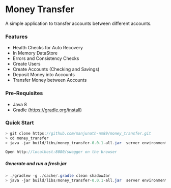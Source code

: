 # Money Transfer

A simple application to transfer accounts between different accounts.

### Features
* Health Checks for Auto Recovery
* In Memory DataStore
* Errors and Consistency Checks
* Create Users
* Create Accounts (Checking and Savings)
* Deposit Money into Accounts
* Transfer Money between Accounts

### Pre-Requisites
* Java 8
* Gradle (https://gradle.org/install)

### Quick Start
```java
> git clone https://github.com/manjunath-nm89/money_transfer.git
> cd money_transfer
> java -jar build/libs/money_transfer-0.0.1-all.jar  server environments/money_transfer-dev.yml

Open http://localhost:8080/swagger on the browser
```

##### Generate and run a fresh jar
```java
> ./gradlew -g ./cache/.gradle clean shadowJar 
> java -jar build/libs/money_transfer-0.0.1-all.jar  server environments/money_transfer-dev.yml
```